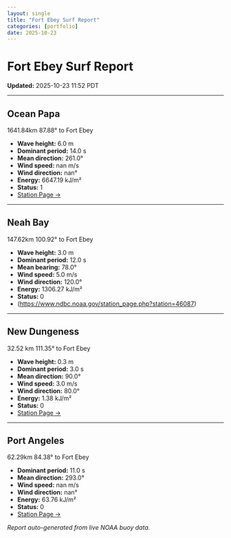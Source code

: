```yaml
---
layout: single
title: "Fort Ebey Surf Report"
categories: [portfolio]
date: 2025-10-23
---
```


# Fort Ebey Surf Report
**Updated:** 2025-10-23 11:52 PDT

---

## Ocean Papa 
1641.84km 87.88° to Fort Ebey
- **Wave height:** 6.0 m  
- **Dominant period:** 14.0 s  
- **Mean direction:** 261.0°  
- **Wind speed:** nan m/s  
- **Wind direction:** nan°  
- **Energy:** 6647.19 kJ/m²  
- **Status:** 1  
- [Station Page →](https://www.ndbc.noaa.gov/station_page.php?station=46246)

---

## Neah Bay 
147.62km 100.92° to Fort Ebey

- **Wave height:** 3.0 m  
- **Dominant period:** 12.0 s  
- **Mean bearing:** 78.0°  
- **Wind speed:** 5.0 m/s  
- **Wind direction:** 120.0°  
- **Energy:** 1306.27 kJ/m²  
- **Status:** 0  
- (https://www.ndbc.noaa.gov/station_page.php?station=46087)

---

## New Dungeness 
32.52 km 111.35° to Fort Ebey 

- **Wave height:** 0.3 m  
- **Dominant period:** 3.0 s  
- **Mean direction:** 90.0°  
- **Wind speed:** 3.0 m/s  
- **Wind direction:** 80.0°  
- **Energy:** 1.38 kJ/m²  
- **Status:** 0  
- [Station Page →](https://www.ndbc.noaa.gov/station_page.php?station=46088)

---

## Port Angeles 
62.29km 84.38° to Fort Ebey 
- **Dominant period:** 11.0 s  
- **Mean direction:** 293.0°  
- **Wind speed:** nan m/s  
- **Wind direction:** nan°  
- **Energy:** 63.76 kJ/m²  
- **Status:** 0  
- [Station Page →](https://www.ndbc.noaa.gov/station_page.php?station=46267)

*Report auto-generated from live NOAA buoy data.*
